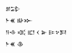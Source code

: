 <div class='block'>
<div class='line'>𒁳𒁉</div>
<div class='line'>𒈨𒌍 𒄫𒁍</div>
<div class='line'>𒀀𒈾 𒄤 𒊬 𒌋 𒅕 𒄿𒆳𒁕</div>
<div class='line'>𒈨𒌍 𒆠</div>
</div>